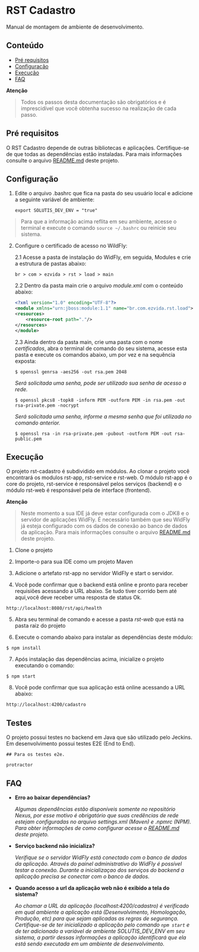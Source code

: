 # RST Cadastro

Manual de montagem de ambiente de desenvolvimento.

## Conteúdo

- [Pré requisitos](#pré-requisitos)
- [Configuração](#configuração)
- [Execução](#execução)
- [FAQ](#faq)


**Atenção**
> Todos os passos desta documentação são obrigatórios e é imprescidível que você obtenha sucesso na realização de cada passo.

## Pré requisitos

O RST Cadastro depende de outras bibliotecas e aplicações. Certifique-se de que todas as dependências estão instaladas. Para mais informações consulte o arquivo [README.md](../README.md) deste projeto.

## Configuração

1. Edite o arquivo .bashrc que fica na pasta do seu usuário local e adicione a seguinte variável de ambiente:

    ```
    export SOLUTIS_DEV_ENV = "true"
    ```
> Para que a informação acima reflita em seu ambiente, acesse o terminal e execute o comando `source ~/.bashrc` ou reinicie seu sistema.

2. Configure o certificado de acesso no WildFly:

    2.1 Acesse a pasta de instalação do WidFly, em seguida, Modules e crie a estrutura de pastas abaixo:
    ```
    br > com > ezvida > rst > load > main
    ```
    2.2 Dentro da pasta main crie o arquivo _module.xml_ com o conteúdo abaixo:
    ```xml
    <?xml version="1.0" encoding="UTF-8"?>
    <module xmlns="urn:jboss:module:1.1" name="br.com.ezvida.rst.load">
    <resources>
        <resource-root path="."/>
    </resources>
    </module>
    ```
    2.3 Ainda dentro da pasta main, crie uma pasta com o nome _certificados_, abra o terminal de comando do seu sistema, acesse esta pasta e execute os comandos abaixo, um por vez e na sequência exposta:
    
     ```shell
    $ openssl genrsa -aes256 -out rsa.pem 2048
    ```
    _Será solicitada uma senha, pode ser utilizado sua senha de acesso a rede._

    ```shell
    $ openssl pkcs8 -topk8 -inform PEM -outform PEM -in rsa.pem -out rsa-private.pem -nocrypt
    ```
    _Será solicitada uma senha, informe  a mesma senha que foi utilizada no comando anterior._

    ```shell
    $ openssl rsa -in rsa-private.pem -pubout -outform PEM -out rsa-public.pem
    ```

## Execução


O projeto rst-cadastro é subdividido em módulos. Ao clonar o projeto você encontrará os modulos rst-app, rst-service e rst-web. O módulo rst-app é o core do projeto, rst-service é responsável pelos serviços (backend) e o módulo rst-web é responsável pela de interface (frontend).

**Atenção**

> Neste momento a sua IDE já deve estar configurada com o JDK8 e o servidor de aplicações WidFly. É necessário também que seu WidFly já esteja configurado com os dados de conexão ao banco de dados da aplicação. Para mais informações consulte o arquivo [README.md](../README.md) deste projeto.

1. Clone o projeto

2. Importe-o para sua IDE como um projeto Maven

3. Adicione o artefato rst-app no servidor WidFly e start o servidor.

4. Você pode confirmar que o backend está online e pronto para receber requisiões acessando a URL abaixo. Se tudo tiver corrido bem até aqui,você deve receber uma resposta de status Ok.
```
http://localhost:8080/rst/api/health
```
5. Abra seu terminal de comando e acesse a pasta _rst-web_ que está na pasta raiz do projeto

6. Execute o comando abaixo para instalar as dependências deste módulo:
```shell
$ npm install
```
7. Após instalação das dependências acima, inicialize o projeto executando o comando:
```shell
$ npm start
```
8. Você pode confirmar que sua aplicação está online acessando a URL abaixo:
```
http://localhost:4200/cadastro
```

## Testes

O projeto possui testes no backend em Java que são utilizado pelo Jeckins. Em desenvolvimento possui testes E2E (End to End). 

```
## Para os testes e2e.

protractor
```

## FAQ

- **Erro ao baixar dependências?**

    _Algumas dependências estão disponíveis somente no repositório Nexus, por esse motivo é obrigatório que suas credências de rede estejam configuradas no arquivo settings.xml (Maven) e .npmrc (NPM). Para obter informações de como configurar acesse o [README.md](../README.md) deste projeto._


- **Serviço backend não inicializa?**
    
    _Verifique se o servidor WidFly está conectado com o banco de dados da aplicação. Através do painel administrativo do WidFly é possível testar a conexão. Durante a inicializaçao dos serviços do backend a aplicação precisa se conectar com o banco de dados._

- **Quando acesso a url da aplicação web não é exibido a tela do sistema?**

    _Ao chamar a URL da aplicação (localhost:4200/cadastro) é verificado em qual ambiente a aplicação está (Desenvolvimento, Homologação, Produção, etc) para que sejam aplicadas as regras de segurança. Certifique-se de ter inicializado a aplicação pelo comando `npm start` e de ter adicionado a variável de ambiente SOLUTIS_DEV_ENV em seu sistema, a partir dessas informações a aplicação identificará que ela está sendo executada em um ambiente de desenvolvimento._